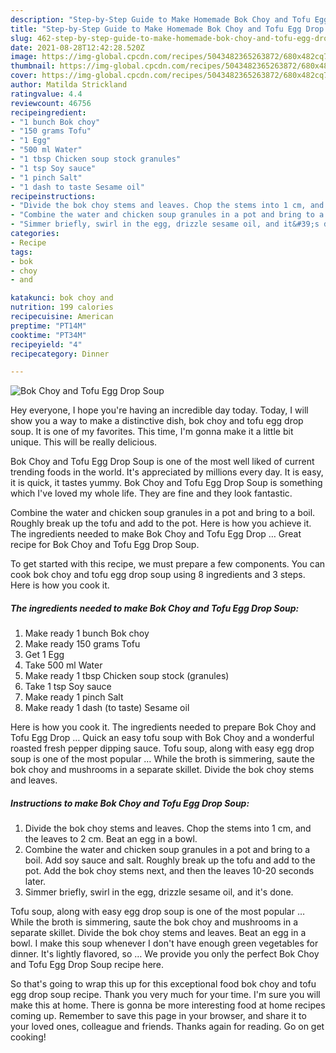 ```yaml
---
description: "Step-by-Step Guide to Make Homemade Bok Choy and Tofu Egg Drop Soup"
title: "Step-by-Step Guide to Make Homemade Bok Choy and Tofu Egg Drop Soup"
slug: 462-step-by-step-guide-to-make-homemade-bok-choy-and-tofu-egg-drop-soup
date: 2021-08-28T12:42:28.520Z
image: https://img-global.cpcdn.com/recipes/5043482365263872/680x482cq70/bok-choy-and-tofu-egg-drop-soup-recipe-main-photo.jpg
thumbnail: https://img-global.cpcdn.com/recipes/5043482365263872/680x482cq70/bok-choy-and-tofu-egg-drop-soup-recipe-main-photo.jpg
cover: https://img-global.cpcdn.com/recipes/5043482365263872/680x482cq70/bok-choy-and-tofu-egg-drop-soup-recipe-main-photo.jpg
author: Matilda Strickland
ratingvalue: 4.4
reviewcount: 46756
recipeingredient:
- "1 bunch Bok choy"
- "150 grams Tofu"
- "1 Egg"
- "500 ml Water"
- "1 tbsp Chicken soup stock granules"
- "1 tsp Soy sauce"
- "1 pinch Salt"
- "1 dash to taste Sesame oil"
recipeinstructions:
- "Divide the bok choy stems and leaves. Chop the stems into 1 cm, and the leaves to 2 cm. Beat an egg in a bowl."
- "Combine the water and chicken soup granules in a pot and bring to a boil. Add soy sauce and salt. Roughly break up the tofu and add to the pot. Add the bok choy stems next, and then the leaves 10-20 seconds later."
- "Simmer briefly, swirl in the egg, drizzle sesame oil, and it&#39;s done."
categories:
- Recipe
tags:
- bok
- choy
- and

katakunci: bok choy and 
nutrition: 199 calories
recipecuisine: American
preptime: "PT14M"
cooktime: "PT34M"
recipeyield: "4"
recipecategory: Dinner

---
```



![Bok Choy and Tofu Egg Drop Soup](https://img-global.cpcdn.com/recipes/5043482365263872/680x482cq70/bok-choy-and-tofu-egg-drop-soup-recipe-main-photo.jpg)

Hey everyone, I hope you're having an incredible day today. Today, I will show you a way to make a distinctive dish, bok choy and tofu egg drop soup. It is one of my favorites. This time, I'm gonna make it a little bit unique. This will be really delicious.

Bok Choy and Tofu Egg Drop Soup is one of the most well liked of current trending foods in the world. It's appreciated by millions every day. It is easy, it is quick, it tastes yummy. Bok Choy and Tofu Egg Drop Soup is something which I've loved my whole life. They are fine and they look fantastic.

Combine the water and chicken soup granules in a pot and bring to a boil. Roughly break up the tofu and add to the pot. Here is how you achieve it. The ingredients needed to make Bok Choy and Tofu Egg Drop … Great recipe for Bok Choy and Tofu Egg Drop Soup.


To get started with this recipe, we must prepare a few components. You can cook bok choy and tofu egg drop soup using 8 ingredients and 3 steps. Here is how you cook it.

<!--inarticleads1-->

##### The ingredients needed to make Bok Choy and Tofu Egg Drop Soup:

1. Make ready 1 bunch Bok choy
1. Make ready 150 grams Tofu
1. Get 1 Egg
1. Take 500 ml Water
1. Make ready 1 tbsp Chicken soup stock (granules)
1. Take 1 tsp Soy sauce
1. Make ready 1 pinch Salt
1. Make ready 1 dash (to taste) Sesame oil


Here is how you cook it. The ingredients needed to prepare Bok Choy and Tofu Egg Drop … Quick an easy tofu soup with Bok Choy and a wonderful roasted fresh pepper dipping sauce. Tofu soup, along with easy egg drop soup is one of the most popular … While the broth is simmering, saute the bok choy and mushrooms in a separate skillet. Divide the bok choy stems and leaves. 

<!--inarticleads2-->

##### Instructions to make Bok Choy and Tofu Egg Drop Soup:

1. Divide the bok choy stems and leaves. Chop the stems into 1 cm, and the leaves to 2 cm. Beat an egg in a bowl.
1. Combine the water and chicken soup granules in a pot and bring to a boil. Add soy sauce and salt. Roughly break up the tofu and add to the pot. Add the bok choy stems next, and then the leaves 10-20 seconds later.
1. Simmer briefly, swirl in the egg, drizzle sesame oil, and it&#39;s done.


Tofu soup, along with easy egg drop soup is one of the most popular … While the broth is simmering, saute the bok choy and mushrooms in a separate skillet. Divide the bok choy stems and leaves. Beat an egg in a bowl. I make this soup whenever I don&#39;t have enough green vegetables for dinner. It&#39;s lightly flavored, so … We provide you only the perfect Bok Choy and Tofu Egg Drop Soup recipe here. 

So that's going to wrap this up for this exceptional food bok choy and tofu egg drop soup recipe. Thank you very much for your time. I'm sure you will make this at home. There is gonna be more interesting food at home recipes coming up. Remember to save this page in your browser, and share it to your loved ones, colleague and friends. Thanks again for reading. Go on get cooking!
